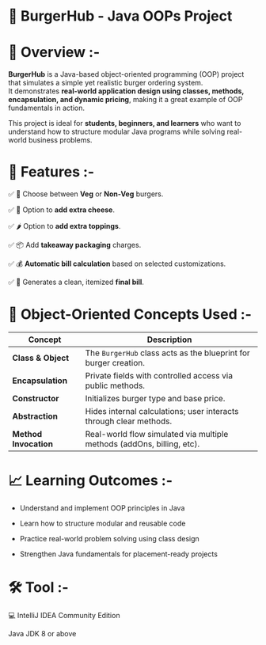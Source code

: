 # 🍔 BurgerHub - Java OOPs Project

# 📘 Overview :-

**BurgerHub** is a Java-based object-oriented programming (OOP) project that simulates a simple yet realistic burger ordering system.  
It demonstrates **real-world application design using classes, methods, encapsulation, and dynamic pricing**, making it a great example of OOP fundamentals in action.

This project is ideal for **students, beginners, and learners** who want to understand how to structure modular Java programs while solving real-world business problems.


# 🚀 Features :-

✅  🍔 Choose between **Veg** or **Non-Veg** burgers. 

✅  🧀 Option to **add extra cheese**.  

✅  🌶️ Option to **add extra toppings**. 

✅  📦 Add **takeaway packaging** charges. 

✅  💰 **Automatic bill calculation** based on selected customizations.

✅  🧾 Generates a clean, itemized **final bill**.


# 🧠 Object-Oriented Concepts Used :-

| Concept | Description |
|----------|--------------|
| **Class & Object** | The `BurgerHub` class acts as the blueprint for burger creation. |
| **Encapsulation** | Private fields with controlled access via public methods. |
| **Constructor** | Initializes burger type and base price. |
| **Abstraction** | Hides internal calculations; user interacts through clear methods. |
| **Method Invocation** | Real-world flow simulated via multiple methods (addOns, billing, etc). |


# 📈 Learning Outcomes :-

* Understand and implement OOP principles in Java

* Learn how to structure modular and reusable code

* Practice real-world problem solving using class design

* Strengthen Java fundamentals for placement-ready projects

# 🛠️ Tool :-

 💻 IntelliJ IDEA Community Edition

 Java JDK 8 or above
